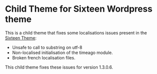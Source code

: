 # Child Theme for Sixteen Wordpress theme

This is a child theme that fixes some localisations issues present in the
[Sixteen Theme](https://wordpress.org/themes/sixteen/):
* Unsafe to call to substring on utf-8
* Non-localised initialisation of the timeago module.
* Broken french localisation files.

This child theme fixes these issues for version 1.3.0.6.
